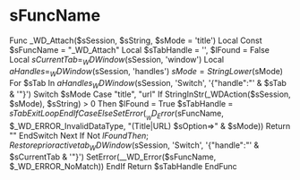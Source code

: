 # sFuncName
Func _WD_Attach($sSession, $sString, $sMode = 'title')     Local Const $sFuncName = "_WD_Attach"     Local $sTabHandle = '', $lFound = False      Local $sCurrentTab = _WDWindow($sSession, 'window')     Local $aHandles = _WDWindow($sSession, 'handles')      $sMode = StringLower($sMode)      For $sTab In $aHandles          _WDWindow($sSession, 'Switch', '{"handle":"' &amp; $sTab &amp; '"}')          Switch $sMode             Case "title", "url"                 If StringInStr(_WDAction($sSession, $sMode), $sString) > 0 Then                     $lFound = True                     $sTabHandle = $sTab                     ExitLoop                 EndIf              Case Else                 SetError(__WD_Error($sFuncName, $_WD_ERROR_InvalidDataType, "(Title|URL) $sOption=>" &amp; $sMode))                 Return ""         EndSwitch     Next      If Not $lFound Then         ; Restore prior active tab         _WDWindow($sSession, 'Switch', '{"handle":"' &amp; $sCurrentTab &amp; '"}')         SetError(__WD_Error($sFuncName, $_WD_ERROR_NoMatch))     EndIf      Return $sTabHandle EndFunc
